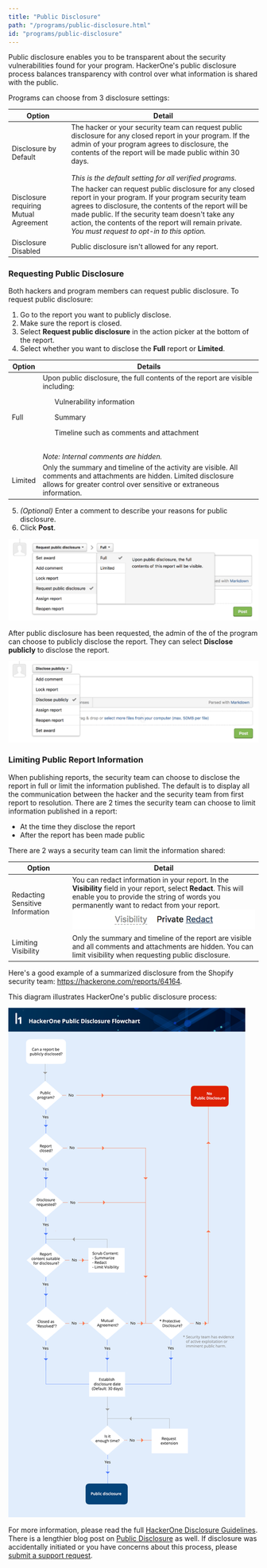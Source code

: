 ```yaml
---
title: "Public Disclosure"
path: "/programs/public-disclosure.html"
id: "programs/public-disclosure"
---
```


Public disclosure enables you to be transparent about the security vulnerabilities found for your program. HackerOne's public disclosure process balances transparency with control over what information is shared with the public.  

Programs can choose from 3 disclosure settings:

Option | Detail
------ | -------
Disclosure by Default | The hacker or your security team can request public disclosure for any closed report in your program. If the admin of your program agrees to disclosure, the contents of the report will be made public within 30 days.<br> <br>*This is the default setting for all verified programs*. 
Disclosure requiring Mutual Agreement | The hacker can request public disclosure for any closed report in your program. If your program security team agrees to disclosure, the contents of the report will be made public. If the security team doesn't take any action, the contents of the report will remain private. <br>*You must request to opt-in to this option.* 
Disclosure Disabled | Public disclosure isn't allowed for any report.

### Requesting Public Disclosure
Both hackers and program members can request public disclosure. To request public disclosure:
1) Go to the report you want to publicly disclose. 
2) Make sure the report is closed. 
3) Select **Request public disclosure** in the action picker at the bottom of the report. 
4) Select whether you want to disclose the **Full** report or **Limited**. 
   
Option | Details
------ | -------
Full | Upon public disclosure, the full contents of the report are visible including:<ul>Vulnerability information</ul><ul>Summary</ul><ul>Timeline such as comments and attachment</ul><br>*Note: Internal comments are hidden.*  
Limited | Only the summary and timeline of the activity are visible. All comments and attachments are hidden. Limited disclosure allows for greater control over sensitive or extraneous information. 
   
5) *(Optional)* Enter a comment to describe your reasons for public disclosure. 
6) Click **Post**.    

![public-disclosure-2](./images/public-disclosure-2.png)

After public disclosure has been requested, the admin of the of the program can choose to publicly disclose the report. They can select **Disclose publicly** to disclose the report. 

![public-disclosure-3](./images/public-disclosure-3.png)

### Limiting Public Report Information

When publishing reports, the security team can choose to disclose the report in full or limit the information published. The default is to display all the communication between the hacker and the security team from first report to resolution. There are 2 times the security team can choose to limit information published in a report: 
* At the time they disclose the report
* After the report has been made public

There are 2 ways a security team can limit the information shared: 

Option | Detail
------ | -------
Redacting Sensitive Information | You can redact information in your report. In the **Visibility** field in your report, select **Redact**. This will enable you to provide the string of words you permanently want to redact from your report. <br>![public-disclosure-4](./images/public-discloure-4.png)
Limiting Visibility | Only the summary and timeline of the report are visible and all comments and attachments are hidden. You can limit visibility when requesting public disclosure. 

Here's a good example of a summarized disclosure from the Shopify security team: https://hackerone.com/reports/64164.

This diagram illustrates HackerOne's public disclosure process: 

![public-disclosure](./images/public-disclosure.png)

For more information, please read the full [HackerOne Disclosure Guidelines](https://hackerone.com/disclosure-guidelines).  There is a lengthier blog post on [Public Disclosure](https://www.hackerone.com/blog/public-disclosure-on-hackerone?utm_source=h1&utm_medium=help&utm_campaign=hdpdw) as well.  If disclosure was accidentally initiated or you have concerns about this process, please [submit a support request](https://support.hackerone.com/hc/en-us/requests/new).
